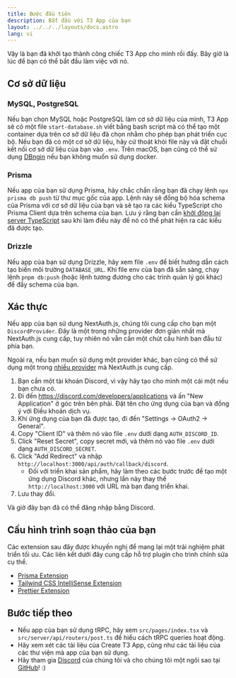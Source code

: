 ```yaml
---
title: Bước đầu tiên
description: Bắt đầu với T3 App của bạn
layout: ../../../layouts/docs.astro
lang: vi
---
```


Vậy là bạn đã khởi tạo thành công chiếc T3 App cho mình rồi đấy. Bây giờ là lúc để bạn có thể bắt đầu làm việc với nó.

## Cơ sở dữ liệu

### MySQL, PostgreSQL

Nếu bạn chọn MySQL hoặc PostgreSQL làm cơ sở dữ liệu của mình, T3 App sẽ có một file `start-database.sh` viết bằng bash script mà có thể tạo một container dựa trên cơ sở dữ liệu đã chọn nhằm cho phép bạn phát triển cục bộ. Nếu bạn đã có một cơ sở dữ liệu, hãy cứ thoát khỏi file này và đặt chuỗi kết nối cơ sở dữ liệu của bạn vào `.env`. Trên macOS, bạn cũng có thể sử dụng [DBngin](https://dbngin.com/) nếu bạn không muốn sử dụng docker.

### Prisma

Nếu app của bạn sử dụng Prisma, hãy chắc chắn rằng bạn đã chạy lệnh `npx prisma db push` từ thư mục gốc của app. Lệnh này sẽ đồng bộ hóa schema của Prisma với cơ sở dữ liệu của bạn và sẽ tạo ra các kiểu TypeScript cho Prisma Client dựa trên schema của bạn. Lưu ý rằng bạn cần [khởi động lại server TypeScript](https://tinytip.co/tips/vscode-restart-ts/) sau khi làm điều này để nó có thể phát hiện ra các kiểu đã được tạo.

### Drizzle

Nếu app của bạn sử dụng Drizzle, hãy xem file `.env` để biết hướng dẫn cách tạo biến môi trường `DATABASE_URL`. Khi file env của bạn đã sẵn sàng, chạy lệnh `pnpm db:push` (hoặc lệnh tương đương cho các trình quản lý gói khác) để đẩy schema của bạn.

## Xác thực

Nếu app của bạn sử dụng NextAuth.js, chúng tôi cung cấp cho bạn một `DiscordProvider`. Đây là một trong những provider đơn giản nhất mà NextAuth.js cung cấp, tuy nhiên nó vẫn cần một chút cấu hình ban đầu từ phía bạn.

Ngoài ra, nếu bạn muốn sử dụng một provider khác, bạn cũng có thể sử dụng một trong [nhiều provider](https://next-auth.js.org/providers/) mà NextAuth.js cung cấp.

1. Bạn cần một tài khoản Discord, vì vậy hãy tạo cho mình một cái một nếu bạn chưa có.
2. Đi đến https://discord.com/developers/applications và ấn "New Application" ở góc trên bên phải. Đặt tên cho ứng dụng của bạn và đồng ý với Điều khoản dịch vụ.
3. Khi ứng dụng của bạn đã được tạo, đi đến "Settings → OAuth2 → General".
4. Copy "Client ID" và thêm nó vào file `.env` dưới dạng `AUTH_DISCORD_ID`.
5. Click "Reset Secret", copy secret mới, và thêm nó vào file `.env` dưới dạng `AUTH_DISCORD_SECRET`.
6. Click "Add Redirect" và nhập `http://localhost:3000/api/auth/callback/discord`.
   - Đối với triển khai sản phẩm, hãy làm theo các bước trước để tạo một ứng dụng Discord khác, nhưng lần này thay thế `http://localhost:3000` với URL mà bạn đang triển khai.
7. Lưu thay đổi.

Và giờ đây bạn đã có thể đăng nhập bằng Discord.

## Cấu hình trình soạn thảo của bạn

Các extension sau đây được khuyến nghị để mang lại một trải nghiệm phát triển tối ưu. Các liên kết dưới đây cung cấp hỗ trợ plugin cho trình chỉnh sửa cụ thể.

- [Prisma Extension](https://www.prisma.io/docs/guides/development-environment/editor-setup)
- [Tailwind CSS IntelliSense Extension](https://tailwindcss.com/docs/editor-setup)
- [Prettier Extension](https://prettier.io/docs/en/editors.html)

## Bước tiếp theo

- Nếu app của bạn sử dụng tRPC, hãy xem `src/pages/index.tsx` và `src/server/api/routers/post.ts` để hiểu cách tRPC queries hoạt động.
- Hãy xem xét các tài liệu của Create T3 App, cũng như các tài liệu của các thư viện mà app của bạn sử dụng.
- Hãy tham gia [Discord](https://t3.gg/discord) của chúng tôi và cho chúng tôi một ngôi sao tại [GitHub](https://github.com/t3-oss/create-t3-app)! :)
